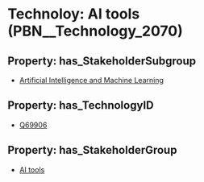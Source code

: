 # Technoloy: __AI tools__ (PBN__Technology_2070)

## Property: has_StakeholderSubgroup

* [Artificial Intelligence and Machine Learning](PBN__TechSubgroup_1)

## Property: has_TechnologyID

* [Q69906](Q69906)

## Property: has_StakeholderGroup

* [AI tools](PBN__TechGroup_0)

